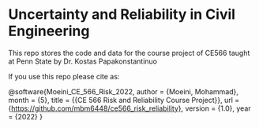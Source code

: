 # Uncertainty and Reliability in Civil Engineering

This repo stores the code and data for the course project of CE566 taught at Penn State by Dr. Kostas Papakonstantinuo

If you use this repo please cite as:

@software{Moeini_CE_566_Risk_2022,
            author = {Moeini, Mohammad},
            month = {5},
            title = {{CE 566 Risk and Reliability Course Project}},
            url = {https://github.com/mbm6448/ce566_risk_reliability},
            version = {1.0},
            year = {2022}
}
